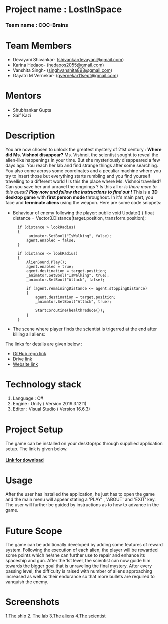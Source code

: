 # **Project name : LostInSpace**
### **Team name : COC-Brains**
# **Team Members**
* Devayani Shivankar- (shivankardevayani@gmail.com)
* Karina Hedaoo- (hedaoos2055@gmail.com)
* Vanshita Singh- (singhvanshita898@gmail.com)
* Gayatri M Vernekar- (gvernekar11sept@gmail.com)
# **Mentors**
* Shubhankar Gupta
* Saif Kazi
# **Description**
You are now chosen to unlock the greatest mystery of 21st century : **Where did Ms. Vishnoi disappear?**
Ms. Vishnoi, the scientist sought to reveal the alien-like happenings in your time. But she mysteriously disappeared a few days ago. You reach her lab and find strange things after some searching. You also come across some coordinates and a peculiar machine where you try to insert those but everything starts rumbling and you find yourself travelling to a different world ! Is this the place where Ms. Vishnoi travelled? Can you save her and unravel the ongoings ? Is this all or *is there more to this quest?*
***Play now and follow the instructions to find out !***
This is a **3D desktop game** with **first person mode** throughout. In it's main part, you face and **terminate aliens** using the weapon. Here are some code snippets:
* Behaviour of enemy following the player:
     public void Update()
     {
        float distance = Vector3.Distance(target.position, transform.position);

        if (distance > lookRadius)
        {
            _animator.SetBool("IsWalking", false);
            agent.enabled = false;
        }

        if (distance <= lookRadius)
        {
            AlienSound.Play();
            agent.enabled = true;
            agent.destination = target.position;
            _animator.SetBool("IsWalking", true);
            _animator.SetBool("Attack", false);

            if (agent.remainingDistance <= agent.stoppingDistance)
            {
                agent.destination = target.position;
                _animator.SetBool("Attack", true);
                      
                StartCoroutine(healthreduce());
            }
        }
    
* The scene where player finds the scientist is trigerred at the end after killing all aliens:    
 

The links for details are given below : 

* [GitHub repo link](https://devayanishivankar.github.io/COC-Brains/)
* [Drive link](https://drive.google.com/drive/folders/1hswk99uKauwniFC51uR5ICuy-NITPK6t?usp=sharing)
* [Website link]()

# **Technology stack**
1. Language : C#
2. Engine : Unity ( Version 2019.3.12f1)
3. Editor : Visual Studio ( Version 16.6.3)

# **Project Setup**
The game can be installed on your desktop/pc through suppllied application setup. The link is given below.
#### [Link for download]()

# **Usage**
After the user has installed the application, he just has to open the game and the main menu will appear stating a 'PLAY' , 'ABOUT' and 'EXIT' key. The user will further be guided by instructions as to how to advance in the game.


# **Future Scope**
The game can be additionally developed by adding some features of reward system. Following the execution of each alien, the player will be rewarded some points which he/she can further use to repair and enhance its spaceship and gun. After the 1st level, the scientist can now guide him towards the bigger goal that is unraveling the final mystery. After every passing level, the difficulty is raised with number of aliens approaching increased as well as their endurance so that more bullets are required to vanquish the enemy.


# **Screenshots**
1.[The ship](https://drive.google.com/file/d/1HuQA-kR_Ox5hz0bSvBZ13301ryDWC-rm/view?usp=drivesdk)
2. [The lab](https://drive.google.com/folderview?id=1HwtYJs-vcISVnBf1yM8YZ2tKlnczsgxL)
3.[The aliens](https://drive.google.com/folderview?id=1IQ2UKcLyQU0oD49XZexVoyRu_pXWXN-s)
4.[The scientist](https://drive.google.com/folderview?id=1Ia7-kZPmzAAuEMYdnqjWZXh8nS-6t0fk)
